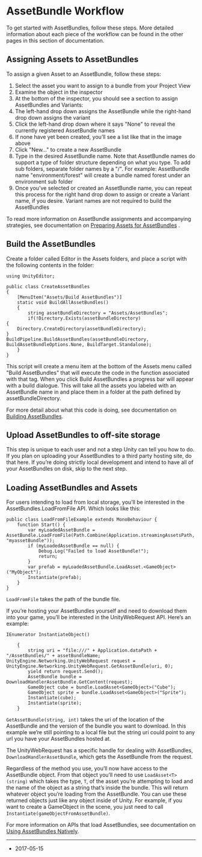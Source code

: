 # AssetBundle Workflow

To get started with AssetBundles, follow these steps. More detailed information about each piece of the workflow can be found in the other pages in this section of documentation.

## Assigning Assets to AssetBundles

To assign a given Asset to an AssetBundle, follow these steps:

1. Select the asset you want to assign to a bundle from your Project View
2. Examine the object in the inspector
3. At the bottom of the inspector, you should see a section to assign AssetBundles and Variants:
4. The left-hand drop down assigns the AssetBundle while the right-hand drop down assigns the variant
5. Click the left-hand drop down where it says "None" to reveal the currently registered AssetBundle names
6. If none have yet been created, you’ll see a list like that in the image above
7. Click "New…" to create a new AssetBundle
8. Type in the desired AssetBundle name. Note that AssetBundle names do support a type of folder structure depending on what you type.  To add sub folders, separate folder names by a "/". For example: AssetBundle name "environment/forest" will create a bundle named forest under an environment sub folder
9. Once you’ve selected or created an AssetBundle name, you can repeat this process for the right hand drop down to assign or create a Variant name, if you desire.  Variant names are not required to build the AssetBundles

To read more information on AssetBundle assignments and accompanying strategies, see documentation on [Preparing Assets for AssetBundles](#AssetBundles-Preparing)
.

## Build the AssetBundles

Create a folder called Editor in the Assets folders, and place a script with the following contents in the folder:

```
using UnityEditor;

public class CreateAssetBundles
{
	[MenuItem("Assets/Build AssetBundles")]
	static void BuildAllAssetBundles()
	{
		string assetBundleDirectory = "Assets/AssetBundles";
		if(!Directory.Exists(assetBundleDirectory)
{
	Directory.CreateDirectory(assetBundleDirectory);
}
BuildPipeline.BuildAssetBundles(assetBundleDirectory, BuildAssetBundleOptions.None, BuildTarget.Standalone);
	}
}
```

This script will create a menu item at the bottom of the Assets menu called "Build AssetBundles" that will execute the code in the function associated with that tag.  When you click Build AssetBundles a progress bar will appear with a build dialogue.  This will take all the assets you labeled with an AssetBundle name in and place them in a folder at the path defined by assetBundleDirectory.

For more detail about what this code is doing, see documentation on [Building AssetBundles](#AssetBundles-Building).

## Upload AssetBundles to off-site storage

This step is unique to each user and not a step Unity can tell you how to do.  If you plan on uploading your AssetBundles to a third party hosting site, do that here.  If you’re doing strictly local development and intend to have all of your AssetBundles on disk, skip to the next step.

## Loading AssetBundles and Assets

For users intending to load from local storage, you’ll be interested in the AssetBundles.LoadFromFile API.  Which looks like this:

```
public class LoadFromFileExample extends MonoBehaviour {
	function Start() {
		var myLoadedAssetBundle = AssetBundle.LoadFromFile(Path.Combine(Application.streamingAssetsPath, "myassetBundle"));
		if (myLoadedAssetBundle == null) {
			Debug.Log("Failed to load AssetBundle!");
			return;
		}
		var prefab = myLoadedAssetBundle.LoadAsset.<GameObject>("MyObject");
		Instantiate(prefab);
	}
}
```

`LoadFromFile` takes the path of the bundle file.

If you’re hosting your AssetBundles yourself and need to download them into your game, you’ll be interested in the UnityWebRequest API.  Here’s an example:

```
IEnumerator InstantiateObject()

    {
        string uri = "file:///" + Application.dataPath + "/AssetBundles/" + assetBundleName;        UnityEngine.Networking.UnityWebRequest request = UnityEngine.Networking.UnityWebRequest.GetAssetBundle(uri, 0);
        yield return request.Send();
        AssetBundle bundle = DownloadHandlerAssetBundle.GetContent(request);
        GameObject cube = bundle.LoadAsset<GameObject>("Cube");
        GameObject sprite = bundle.LoadAsset<GameObject>("Sprite");
        Instantiate(cube);
        Instantiate(sprite);
    }
```

`GetAssetBundle(string, int)` takes the uri of the location of the AssetBundle and the version of the bundle you want to download. In this example we’re still pointing to a local file but the string uri could point to any url you have your AssetBundles hosted at.

The UnityWebRequest has a specific handle for dealing with AssetBundles, `DownloadHandlerAssetBundle`, which gets the AssetBundle from the request.

Regardless of the method you use, you’ll now have access to the AssetBundle object.  From that object you’ll need to use `LoadAsset<T>(string)` which takes the type, `T`, of the asset you’re attempting to load and the name of the object as a string that’s inside the bundle. This will return whatever object you’re loading from the AssetBundle.  You can use these returned objects just like any object inside of Unity. For example, if you want to create a GameObject in the scene, you just need to call `Instantiate(gameObjectFromAssetBundle)`.  

For more information on APIs that load AssetBundles, see documentation on [Using AssetBundles Natively](#AssetBundles-Native).

----
* <span class="page-edit">2017-05-15  <!-- include IncludeTextNewPageNoEdit --></span>
